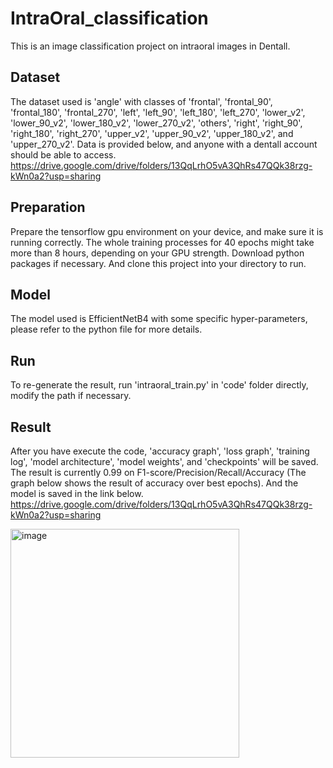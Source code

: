 # IntraOral_classification
This is an image classification project on intraoral images in Dentall.

## Dataset
The dataset used is 'angle' with classes of 'frontal', 'frontal_90', 'frontal_180', 'frontal_270', 'left', 'left_90', 'left_180', 'left_270', 'lower_v2', 'lower_90_v2', 'lower_180_v2', 'lower_270_v2', 'others', 'right', 'right_90', 'right_180', 'right_270', 'upper_v2', 'upper_90_v2', 'upper_180_v2', and 'upper_270_v2'.
Data is provided below, and anyone with a dentall account should be able to access.
https://drive.google.com/drive/folders/13QqLrhO5vA3QhRs47QQk38rzg-kWn0a2?usp=sharing

## Preparation
Prepare the tensorflow gpu environment on your device, and make sure it is running correctly.
The whole training processes for 40 epochs might take more than 8 hours, depending on your GPU strength.
Download python packages if necessary.
And clone this project into your directory to run.

## Model 
The model used is EfficientNetB4 with some specific hyper-parameters, please refer to the python file for more details.

## Run
To re-generate the result, run 'intraoral_train.py' in 'code' folder directly, modify the path if necessary.

## Result
After you have execute the code, 'accuracy graph', 'loss graph', 'training log', 'model architecture', 'model weights', and 'checkpoints' will be saved.
The result is currently 0.99 on F1-score/Precision/Recall/Accuracy (The graph below shows the result of accuracy over best epochs).
And the model is saved in the link below.
https://drive.google.com/drive/folders/13QqLrhO5vA3QhRs47QQk38rzg-kWn0a2?usp=sharing

<img width="366" alt="image" src="https://user-images.githubusercontent.com/57160523/191674959-f27c4795-53d8-4afa-a572-11a517e3a867.png">


